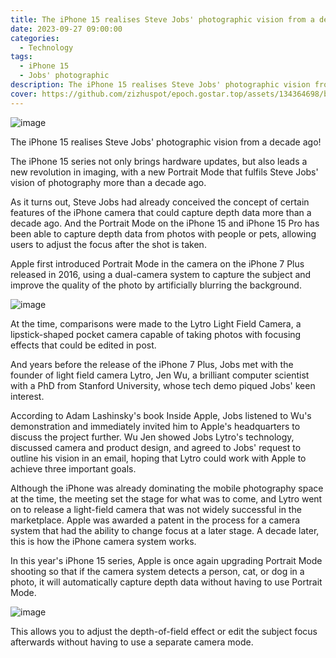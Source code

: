 ```yaml
---
title: The iPhone 15 realises Steve Jobs' photographic vision from a decade ago!
date: 2023-09-27 09:00:00
categories:
  - Technology
tags:
  - iPhone 15
  - Jobs' photographic
description: The iPhone 15 realises Steve Jobs' photographic vision from a decade ago
cover: https://github.com/zizhuspot/epoch.gostar.top/assets/134364698/b4d0af48-482a-417a-807b-805b1fd475ef
---
```

![image](https://github.com/zizhuspot/epoch.gostar.top/assets/134364698/8cdf9bd0-791b-4334-a3b6-34a62fe30333)

The iPhone 15 realises Steve Jobs' photographic vision from a decade ago!

The iPhone 15 series not only brings hardware updates, but also leads a new revolution in imaging, with a new Portrait Mode that fulfils Steve Jobs' vision of photography more than a decade ago.

As it turns out, Steve Jobs had already conceived the concept of certain features of the iPhone camera that could capture depth data more than a decade ago. And the Portrait Mode on the iPhone 15 and iPhone 15 Pro has been able to capture depth data from photos with people or pets, allowing users to adjust the focus after the shot is taken.

Apple first introduced Portrait Mode in the camera on the iPhone 7 Plus released in 2016, using a dual-camera system to capture the subject and improve the quality of the photo by artificially blurring the background.

![image](https://github.com/zizhuspot/epoch.gostar.top/assets/134364698/3d198ca1-e6d7-443c-9da6-33b3a9b44fa4)

At the time, comparisons were made to the Lytro Light Field Camera, a lipstick-shaped pocket camera capable of taking photos with focusing effects that could be edited in post.

And years before the release of the iPhone 7 Plus, Jobs met with the founder of light field camera Lytro, Jen Wu, a brilliant computer scientist with a PhD from Stanford University, whose tech demo piqued Jobs' keen interest.

According to Adam Lashinsky's book Inside Apple, Jobs listened to Wu's demonstration and immediately invited him to Apple's headquarters to discuss the project further. Wu Jen showed Jobs Lytro's technology, discussed camera and product design, and agreed to Jobs' request to outline his vision in an email, hoping that Lytro could work with Apple to achieve three important goals.

Although the iPhone was already dominating the mobile photography space at the time, the meeting set the stage for what was to come, and Lytro went on to release a light-field camera that was not widely successful in the marketplace. Apple was awarded a patent in the process for a camera system that had the ability to change focus at a later stage. A decade later, this is how the iPhone camera system works.

In this year's iPhone 15 series, Apple is once again upgrading Portrait Mode shooting so that if the camera system detects a person, cat, or dog in a photo, it will automatically capture depth data without having to use Portrait Mode.

![image](https://github.com/zizhuspot/epoch.gostar.top/assets/134364698/36212e4e-a28b-4aa0-a82f-ce62377eedb9)

This allows you to adjust the depth-of-field effect or edit the subject focus afterwards without having to use a separate camera mode.

